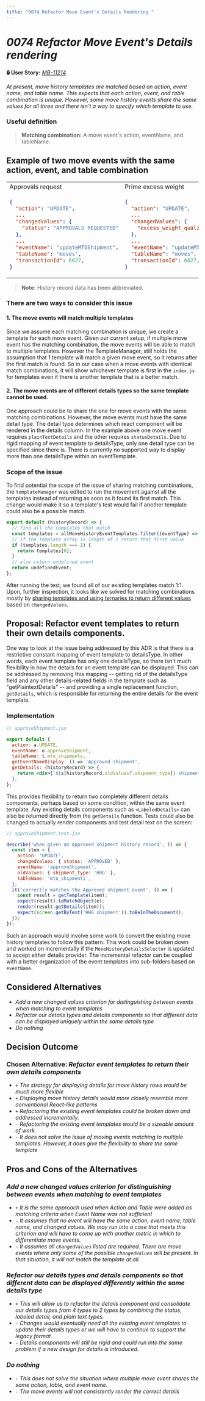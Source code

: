```yaml
---
title: "0074 Refactor Move Event's Details Rendering "
---
```


# *0074 Refactor Move Event's Details rendering*

**🔒 User Story:** *[MB-11214](https://dp3.atlassian.net/browse/MB-12606)*

*At present, move history templates are matched based on action, event name, and table name. This expects that each action, event, and table combination is unique. However, some move history events share the same values for all three and there isn't a way to specify which template to use.*

### Useful definition
> **Matching combination:** A move event's action, eventName, and tableName.

## Example of two move events with the same action, event, and table combination

<table>
  <tr>
    <td>Approvals request</td>
    <td>Prime excess weight </td> 
  </tr>
  <tr>
    <td>

```json
{
  "action": "UPDATE",
  ...
  "changedValues": {
    "status": "APPROVALS REQUESTED"
  },
  ...
  "eventName": "updateMTOShipment",
  "tableName": "moves",
  "transactionId": 6627,
}
```

  </td>
    <td>

```json
{
  "action": "UPDATE",
  ...
  "changedValues": {
    "excess_weight_qualified_at": "2022-09-07T21:26:47"
  },
  ...
  "eventName": "updateMTOShipment",
  "tableName": "moves", 
  "transactionId": 6627,
}
```

  </td>
  </tr>
</table>

> **Note:**
> History record data has been abbreviated.


### There are two ways to consider this issue

#### 1. The move events will match multiple templates
Since we assume each matching combination is unique, we create a template for each move event. Given our current setup, if multiple move event has the matching combination, the move events will be able to match to multiple templates. However the TemplateManager, still holds the assumption that 1 template will match a given move event, so it returns after the first match is found. So in our case when a move events with identical match combinations, it will show whichever template is first in the `index.js` for templates even if there is another template that is a better match.

#### 2. The move events are of different details types so the same template cannot be used.
One approach could be to share the one for move events with the same matching combinations. However, the move events must have the same detail type. The detail type determines which react component will be rendered in the details column. In the example above one move event requires `plainTextDetails` and the other requires `statusDetails`. Due to rigid mapping of event template to detailsType, only one detail type can be specified since there is. There is currently no supported way to display more than one detailsType within an eventTemplate.

### Scope of the issue
To find potential the scope of the issue of sharing matching combinations, the `templateManager` was edited to run the movement against all the templates instead of returning as soon as it found its first match. This change would make it so a template's test would fail if another template could also be a possible match.
```js
export default (historyRecord) => {
  // find all the templates that match
  const templates = allMoveHistoryEventTemplates.filter((eventType) => eventType.matches(historyRecord));
  // if the template array is length of 1 return that first value
  if (templates.length === 1) {
    return templates[0];
  }
  // else return undefined event
  return undefinedEvent;
};
```

After running the test, we found all of our existing templates match 1:1. Upon, further inspection, it looks like we solved for matching combinations mostly by [sharing templates and using ternaries to return different values](https://github.com/transcom/mymove/blob/0df3d6c0e603112b006e29fd31df0b0bd80086bd/src/constants/MoveHistory/EventTemplates/updateMTOShipmentDeprecatePaymentRequest.js) based on `changedValues`.

## Proposal: Refactor event templates to return their own details components.

One way to look at the issue being addressed by this ADR is that there is a restrictive constant mapping of event template to detailsType. In other words, each event template has only one detailsType, so there isn't much flexibility in how the details for an event template can be displayed. This can be addressed by removing this mapping -- getting rid of the detailsType field and any other details-related fields in the template such as "getPlaintextDetails" -- and providing a single replacement function, `getDetails`, which is responsible for returning the entire details for the event template.

### Implementation

```jsx
// approveShipment.jsx

export default {
  action: a.UPDATE,
  eventName: o.approveShipment,
  tableName: t.mto_shipments,
  getEventNameDisplay: () => 'Approved shipment',
  getDetails: (historyRecord) => {
    return <div>{`${s[historyRecord.oldValues?.shipment_type]} shipment`}</div>;
  },
};
```
This provides flexibility to return two completely different details components, perhaps based on some condition, within the same event template. 
Any existing details components such as `<LabeledDetails>` can also be returned directly from the `getDetails` function. 
Tests could also be changed to actually render components and test detail text on the screen:

```jsx
// approveShipment.test.jsx

describe('when given an Approved shipment history record', () => {
  const item = {
    action: 'UPDATE',
    changedValues: { status: 'APPROVED' },
    eventName: 'approveShipment',
    oldValues: { shipment_type: 'HHG' },
    tableName: 'mto_shipments',
  };
  it('correctly matches the Approved shipment event', () => {
    const result = getTemplate(item);
    expect(result).toMatchObject(e);
    render(result.getDetails(item));
    expect(screen.getByText('HHG shipment')).toBeInTheDocument();
  });
});
```
Such an approach would involve some work to convert the existing move history templates to follow this pattern. This work could be broken down and worked on incrementally if the `MoveHistoryDetailsSelector` is updated to accept either details provider. The incremental refactor can be coupled with a better organization of the event templates into sub-folders based on `eventName`.


## Considered Alternatives
* *Add a new changed values criterion for distinguishing between events when matching to event templates*
* *Refactor our details types and details components so that different data can be displayed uniquely within the same details type*
* *Do nothing*

## Decision Outcome

### Chosen Alternative: *Refactor event templates to return their own details components*

* `+` *The strategy for displaying details for move history rows would be much more flexible*
* `+` *Displaying move history details would more closely resemble more conventional React-like patterns*
* `+` *Refactoring the existing event templates could be broken down and addressed incrementally.*
* `-` *Refactoring the existing event templates would be a sizeable amount of work.*
* `-` *It does not solve the issue of moving events matching to multiple templates. However, it does give the flexibility to share the same template*
## Pros and Cons of the Alternatives

### *Add a new changed values criterion for distinguishing between events when matching to event templates*
* `+` *It is the same approach used when Action and Table were added as matching criteria when Event Name was not sufficient*
* `-` *It assumes that no event will have the same action, event name, table name, and changed values. We may run into a case that meets this criterion and will have to come up with another metric in which to differentiate move events.*
* `-` *It assumes all `changedValues` listed are required. There are move events where only some of the possible `changedValues` will be present. In that situation, it will not match the template at all.*

### *Refactor our details types and details components so that different data can be displayed differently within the same details type*
* `+` *This will allow us to refactor the details component and consolidate our details types from 4 types to 2 types by combining the status, labeled detail, and plain text types.*
* `-` *Changes would eventually need all the existing event templates to update their details types or we will have to continue to support the legacy format.*
* `-` *Details components will still be rigid and could run into the same problem if a new design for details is introduced.*

### *Do nothing*

* `-` *This does not solve the situation where multiple move event shares the same action, table, and event name.*
* `-` *The move events will not consistently render the correct details*
